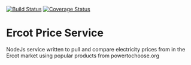 [![Build Status](https://travis-ci.org/ryandterri/ercot-price-service.svg?branch=master)](https://travis-ci.org/ryandterri/ercot-price-service)
[![Coverage Status](https://coveralls.io/repos/github/ryandterri/ercot-price-service/badge.svg?branch=master)](https://coveralls.io/github/ryandterri/ercot-price-service?branch=master)

# Ercot Price Service

NodeJs service written to pull and compare electricity prices from in the Ercot market using popular products from powertochoose.org